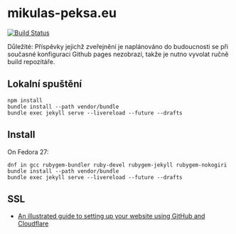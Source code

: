 # mikulas-peksa.eu

[![Build Status](https://api.travis-ci.org/Kedrigern/profant.eu.svg)](https://travis-ci.org/Kedrigern/profant.eu)

Důležité: Příspěvky jejichž zveřejnění je naplánováno do budoucnosti se při současné konfiguraci Github pages nezobrazí, takže je nutno vyvolat ručně build repozitáře.

## Lokalní spuštění

```
npm install
bundle install --path vendor/bundle
bundle exec jekyll serve --livereload --future --drafts
```

## Install

On Fedora 27:

```
dnf in gcc rubygem-bundler ruby-devel rubygem-jekyll rubygem-nokogiri
bundle install --path vendor/bundle
bundle exec jekyll serve --livereload --future --drafts
```

## SSL

- [An illustrated guide to setting up your website using GitHub and Cloudflare](https://medium.freecodecamp.org/an-illustrated-guide-for-setting-up-your-website-using-github-cloudflare-5a7a11ca9465)
